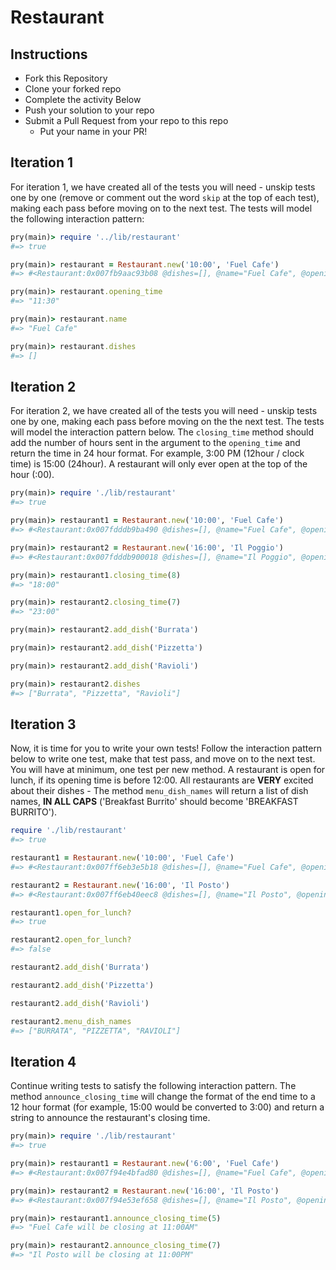 # Restaurant

## Instructions

* Fork this Repository
* Clone your forked repo
* Complete the activity Below
* Push your solution to your repo
* Submit a Pull Request from your repo to this repo
    * Put your name in your PR!

## Iteration 1

For iteration 1, we have created all of the tests you will need - unskip tests one by one (remove or comment out the word `skip` at the top of each test), making each pass before moving on to the next test.  The tests will model the following interaction pattern:

```ruby
pry(main)> require '../lib/restaurant'
#=> true

pry(main)> restaurant = Restaurant.new('10:00', 'Fuel Cafe')
#=> #<Restaurant:0x007fb9aac93b08 @dishes=[], @name="Fuel Cafe", @opening_time="11:30">

pry(main)> restaurant.opening_time
#=> "11:30"

pry(main)> restaurant.name
#=> "Fuel Cafe"

pry(main)> restaurant.dishes
#=> []
```

## Iteration 2

For iteration 2, we have created all of the tests you will need - unskip tests one by one, making each pass before moving on the the next test.  The tests will model the interaction pattern below.  The `closing_time` method should add the number of hours sent in the argument to the `opening_time` and return the time in 24 hour format.  For example, 3:00 PM (12hour / clock time) is 15:00 (24hour). A restaurant will only ever open at the top of the hour (:00).

```ruby  
pry(main)> require './lib/restaurant'
#=> true

pry(main)> restaurant1 = Restaurant.new('10:00', 'Fuel Cafe')
#=> #<Restaurant:0x007fdddb9ba490 @dishes=[], @name="Fuel Cafe", @opening_time="10:00">

pry(main)> restaurant2 = Restaurant.new('16:00', 'Il Poggio')
#=> #<Restaurant:0x007fdddb900018 @dishes=[], @name="Il Poggio", @opening_time="16:00">

pry(main)> restaurant1.closing_time(8)
#=> "18:00"

pry(main)> restaurant2.closing_time(7)
#=> "23:00"

pry(main)> restaurant2.add_dish('Burrata')

pry(main)> restaurant2.add_dish('Pizzetta')

pry(main)> restaurant2.add_dish('Ravioli')

pry(main)> restaurant2.dishes
#=> ["Burrata", "Pizzetta", "Ravioli"]
```

## Iteration 3

Now, it is time for you to write your own tests!  Follow the interaction pattern below to write one test, make that test pass, and move on to the next test.  You will have at minimum, one test per new method. A restaurant is open for lunch, if its opening time is before 12:00.  All restaurants are **VERY** excited about their dishes - The method `menu_dish_names` will return a list of dish names, **IN ALL CAPS** ('Breakfast Burrito' should become 'BREAKFAST BURRITO').

```ruby
require './lib/restaurant'
#=> true

restaurant1 = Restaurant.new('10:00', 'Fuel Cafe')
#=> #<Restaurant:0x007ff6eb3e5b18 @dishes=[], @name="Fuel Cafe", @opening_time="10:00">

restaurant2 = Restaurant.new('16:00', 'Il Posto')
#=> #<Restaurant:0x007ff6eb40eec8 @dishes=[], @name="Il Posto", @opening_time="16:00">

restaurant1.open_for_lunch?
#=> true

restaurant2.open_for_lunch?
#=> false

restaurant2.add_dish('Burrata')

restaurant2.add_dish('Pizzetta')

restaurant2.add_dish('Ravioli')

restaurant2.menu_dish_names
#=> ["BURRATA", "PIZZETTA", "RAVIOLI"]
```

## Iteration 4

Continue writing tests to satisfy the following interaction pattern. The method `announce_closing_time` will change the format of the end time to a 12 hour format (for example, 15:00 would be converted to 3:00) and return a string to announce the restaurant's closing time.

```ruby
pry(main)> require './lib/restaurant'
#=> true

pry(main)> restaurant1 = Restaurant.new('6:00', 'Fuel Cafe')
#=> #<Restaurant:0x007f94e4bfad80 @dishes=[], @name="Fuel Cafe", @opening_time="6:00">

pry(main)> restaurant2 = Restaurant.new('16:00', 'Il Posto')
#=> #<Restaurant:0x007f94e53ef658 @dishes=[], @name="Il Posto", @opening_time="16:00">

pry(main)> restaurant1.announce_closing_time(5)
#=> "Fuel Cafe will be closing at 11:00AM"

pry(main)> restaurant2.announce_closing_time(7)
#=> "Il Posto will be closing at 11:00PM"
```
